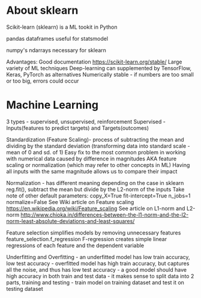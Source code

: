 # About sklearn

Scikit-learn (sklearn) is a ML tookit in Python

pandas dataframes useful for statsmodel

numpy's ndarrays necessary for sklearn

Advantages:
    Good documentation <https://scikit-learn.org/stable/>
    Large variety of ML techniques
    Deep-learning can supplemented by TensorFlow, Keras, PyTorch as alternatives
    Numerically stable - if numbers are too small or too big, errors could occur

# Machine Learning
3 types - supervised, unsupervised, reinforcement
    Supervised - Inputs(features to predict targets) and Targets(outcomes)

Standardization (Feature Scaling)- process of subtracting the mean and dividing by the standard deviation (transforming data into standard scale - mean of 0 and sd. of 1)
    Easy fix to the most common problem in working with numerical data caused by difference in magnitudes
    AKA feature scaling or normalization (which may refer to other concepts in ML)
        Having all inputs with the same magnitude allows us to compare their impact

Normalization - has different meaning depending on the case
    in sklearn reg.fit(), subtract the mean but divide by the L2-norm of the inputs
        Take note of other default parameters:
            copy_X=True
            fit-intercept=True
            n_jobs=1
            normalize=False
    See Wiki article on Feature scaling <https://en.wikipedia.org/wiki/Feature_scaling>
    See article on L1-norm and L2-norm <http://www.chioka.in/differences-between-the-l1-norm-and-the-l2-norm-least-absolute-deviations-and-least-squares/>

Feature selection simplifies models by removing unnecessary features
    feature_selection.f_regression
        F-regression creates simple linear regressions of each feature and the dependent variable

Underfitting and Overfitting
    - an underfitted model has low train accuracy, low test accuracy
    - overfitted model has high train accuracy, but captures all the noise, and thus has low test accuracy
    - a good model should have high accuracy in both train and test data
      - it makes sense to split data into 2 parts, training and testing
        - train model on training dataset and test it on testing dataset
